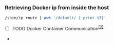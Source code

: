 ### Retrieving Docker ip from inside the host

```sh
/sbin/ip route | awk '/default/ { print $3}'
```
- [ ] TODO Docker Container Communication<sup><a href = "https://docs.docker.com/engine/userguide/networking/default_network/container-communication/#communication-between-containers">[2]</a></sup>
- 

